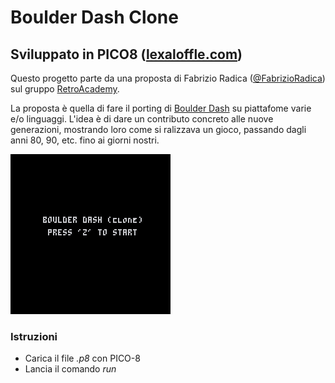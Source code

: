 # Boulder Dash Clone

## Sviluppato in PICO8 ([lexaloffle.com](https://www.lexaloffle.com/pico-8.php))

Questo progetto parte da una proposta di Fabrizio Radica ([@FabrizioRadica](https://github.com/FabrizioRadica)) sul gruppo [RetroAcademy](https://www.facebook.com/groups/retroacademy/).

La proposta è quella di fare il porting di [Boulder Dash](https://it.wikipedia.org/wiki/Boulder_Dash) su piattafome varie e/o linguaggi.
L'idea è di dare un contributo concreto alle nuove generazioni, mostrando loro come si ralizzava un gioco, passando dagli anni 80, 90, etc. fino ai giorni nostri.

![Preview](https://github.com/marcosecchi/boulder-dash-clone-pico8/blob/master/doc-images/boulder-dash_0.gif)

### Istruzioni

* Carica il file _.p8_ con PICO-8
* Lancia il comando _run_
